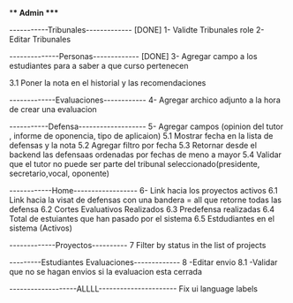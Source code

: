 \***\* Admin \*\*\***

-----------Tribunales-------------
[DONE] 1- Validte Tribunales role
2- Editar Tribunales

--------------Personas-------------
[DONE] 3- Agregar campo a los estudiantes para a saber a que curso pertenecen

3.1 Poner la nota en el historial y las recomendaciones

-------------Evaluaciones------------
4- Agregar archico adjunto a la hora de crear una evaluacion

<!-- JUEVES -->

-----------Defensa-------------------
5- Agregar campos (opinion del tutor , informe de oponencia, tipo de aplicaion)
5.1 Mostrar fecha en la lista de defensas y la nota
5.2 Agregar filtro por fecha
5.3 Retornar desde el backend las defensaas ordenadas por fechas de meno a mayor
5.4 Validar que el tutor no puede ser parte del tribunal seleccionado(presidente, secretario,vocal, oponente)

<!-- VIERNES -->

------------Home------------------
6- Link hacia los proyectos activos
6.1 Link hacia la visat de defensas con una bandera = all que retorne todas las defensa
6.2 Cortes Evaluativos Realizados
6.3 Predefensa realizadas
6.4 Total de estuiantes que han pasado por el sistema
6.5 Estdudiantes en el sistema (Activos)

-------------Proyectos----------
7 Filter by status in the list of projects

---------Estudiantes Evaluaciones-------------
8 -Editar envio
8.1 -Validar que no se hagan envios si la evaluacion esta cerrada

-------------------ALLLL----------------------
Fix ui language labels
